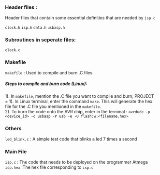 ### Header files : 

Header files that contain some essential definitios that are needed by `isp.c`

`clock.h` 
`isp.h`
`data.h`
`usbasp.h`

### Subroutines in seperate files:
`clock.c`

### Makefile

`makefile` : Used to compile and burn .C files 

##### Steps to compile and burn code (Linux):
1). In `makefile`, mention the .C  file you want to compile and burn; PROJECT = <filename>
1). In Linux terminal, enter the command `make`. This will generate the hex file for the .C file you mentioned in the `makefile`.    
2). To burn the code onto the AVR chip, enter in the terminal : `avrdude -p <device_id> -c usbasp -P usb -e -U flash:w:<filename.hex> `

### Others 

`led_blink.c` : A simple test code that blinks a led 7 times a second 

### Main File

`isp.c` : The code that needs to be deployed on the programmer Atmega
`isp.hex` :The hex file corresponding to `isp.c`

